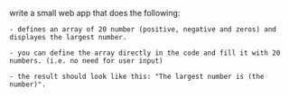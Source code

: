 write a small web app that does the following:

    - defines an array of 20 number (positive, negative and zeros) and displayes the largest number.
    
    - you can define the array directly in the code and fill it with 20 numbers. (i.e. no need for user input)
    
    - the result should look like this: "The largest number is (the number)".
